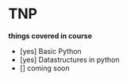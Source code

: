 # TNP
**things covered in course**

+ [yes] Basic Python
+ [yes] Datastructures in python
+ [] coming soon
